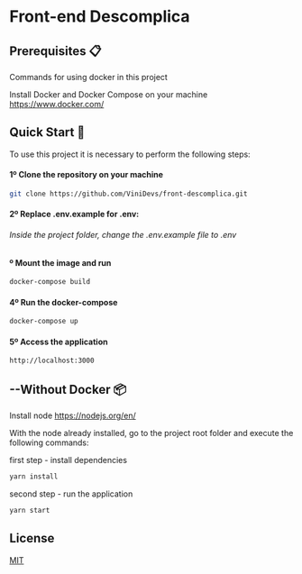 # Front-end Descomplica 


## Prerequisites 📋 
Commands for using docker in this project

Install Docker and Docker Compose on your machine https://www.docker.com/

## Quick Start 🚀
To use this project it is necessary to perform the following steps:

#### 1º Clone the repository on your machine
```bash
git clone https://github.com/ViniDevs/front-descomplica.git
```

#### 2º Replace .env.example for .env:

###### Inside the project folder, change the .env.example file to .env


#### º Mount the image and run
```bash
docker-compose build
```


#### 4º Run the docker-compose
```bash
docker-compose up
```


#### 5º Access the application
```console
http://localhost:3000
```


## --Without Docker 📦

Install node https://nodejs.org/en/

With the node already installed, go to the project root folder and execute the following commands:

first step - install dependencies
```bash
yarn install
```

second step - run the application
```bash
yarn start
```

## License
[MIT](https://choosealicense.com/licenses/mit/)
